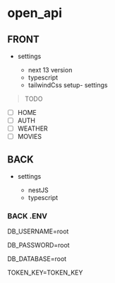 # open_api

## FRONT

- settings

  - next 13 version
  - typescript
  - tailwindCss setup- settings

> TODO

- [ ] HOME
- [ ] AUTH
- [ ] WEATHER
- [ ] MOVIES

## BACK

- settings

  - nestJS
  - typescript

### BACK .ENV
  DB_USERNAME=root

  DB_PASSWORD=root

  DB_DATABASE=root

  TOKEN_KEY=TOKEN_KEY